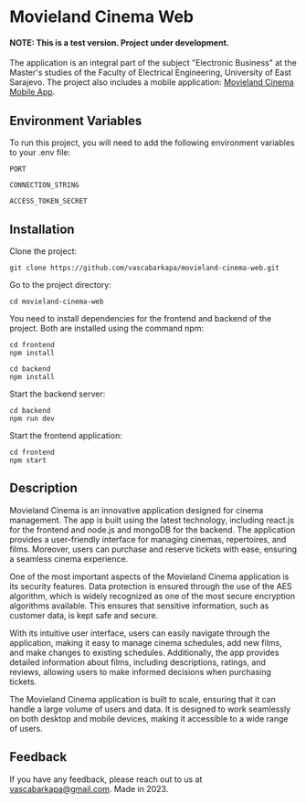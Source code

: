 # Movieland Cinema Web
#### NOTE: This is a test version. Project under development. 
The application is an integral part of the subject "Electronic Business" at the Master's studies of the Faculty of Electrical Engineering, University of East Sarajevo.
The project also includes a mobile application: [Movieland Cinema Mobile App](https://github.com/vascabarkapa/movieland-cinema-mobile).

## Environment Variables
To run this project, you will need to add the following environment variables to your .env file:

`PORT`

`CONNECTION_STRING`

`ACCESS_TOKEN_SECRET`

## Installation
Clone the project:
```
git clone https://github.com/vascabarkapa/movieland-cinema-web.git
```

Go to the project directory:
```
cd movieland-cinema-web
```

You need to install dependencies for the frontend and backend of the project. Both are installed using the command npm:
```
cd frontend
npm install
```
```
cd backend
npm install
```

Start the backend server:
```
cd backend
npm run dev
```

Start the frontend application:
```
cd frontend
npm start
```

## Description
Movieland Cinema is an innovative application designed for cinema management. The app is built using the latest technology, including react.js for the frontend and node.js and mongoDB for the backend. The application provides a user-friendly interface for managing cinemas, repertoires, and films. Moreover, users can purchase and reserve tickets with ease, ensuring a seamless cinema experience.

One of the most important aspects of the Movieland Cinema application is its security features. Data protection is ensured through the use of the AES algorithm, which is widely recognized as one of the most secure encryption algorithms available. This ensures that sensitive information, such as customer data, is kept safe and secure.

With its intuitive user interface, users can easily navigate through the application, making it easy to manage cinema schedules, add new films, and make changes to existing schedules. Additionally, the app provides detailed information about films, including descriptions, ratings, and reviews, allowing users to make informed decisions when purchasing tickets.

The Movieland Cinema application is built to scale, ensuring that it can handle a large volume of users and data. It is designed to work seamlessly on both desktop and mobile devices, making it accessible to a wide range of users.

## Feedback
If you have any feedback, please reach out to us at vascabarkapa@gmail.com. Made in 2023.

